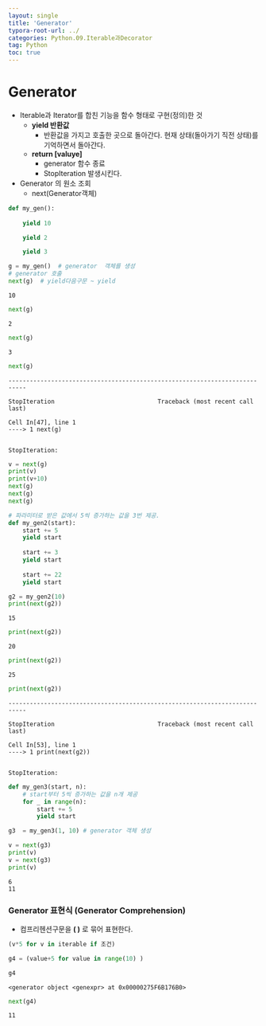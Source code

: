 ```yaml
---
layout: single
title: 'Generator'
typora-root-url: ../
categories: Python.09.Iterable과Decorator
tag: Python
toc: true
---
```



# Generator
- Iterable과 Iterator를 합친 기능을 함수 형태로 구현(정의)한 것
    - **yield 반환값**
        - 반환값을 가지고 호출한 곳으로 돌아간다. 현재 상태(돌아가기 직전 상태)를 기억하면서 돌아간다. 
    - **return \[valuye\]**
        - generator 함수 종료
        - StopIteration 발생시킨다.
- Generator 의 원소 조회
    - next(Generator객체)


```python
def my_gen():
    
    yield 10

    yield 2

    yield 3
```


```python
g = my_gen()  # generator  객체를 생성
# generator 호출
next(g)  # yield다음구문 ~ yield
```




    10




```python
next(g)
```




    2




```python
next(g)
```




    3




```python
next(g)
```


    ---------------------------------------------------------------------------
    
    StopIteration                             Traceback (most recent call last)
    
    Cell In[47], line 1
    ----> 1 next(g)


    StopIteration: 



```python
v = next(g)
print(v)
print(v+10)
next(g)
next(g)
next(g)
```


```python
# 파라미터로 받은 값에서 5씩 증가하는 값을 3번 제공.
def my_gen2(start):
    start += 5
    yield start
    
    start += 3
    yield start
    
    start += 22
    yield start
```


```python
g2 = my_gen2(10)
print(next(g2))
```

    15



```python
print(next(g2))
```

    20



```python
print(next(g2))
```

    25



```python
print(next(g2))
```


    ---------------------------------------------------------------------------
    
    StopIteration                             Traceback (most recent call last)
    
    Cell In[53], line 1
    ----> 1 print(next(g2))


    StopIteration: 



```python
def my_gen3(start, n):
    # start부터 5씩 증가하는 값을 n개 제공
    for _ in range(n):
        start += 5
        yield start
```


```python
g3  = my_gen3(1, 10) # generator 객체 생성
```


```python
v = next(g3)
print(v)
v = next(g3)
print(v)
```

    6
    11


### Generator 표현식 (Generator Comprehension)
- 컴프리헨션구문을 **( )** 로 묶어 표현한다.


```python
(v*5 for v in iterable if 조건)
```


```python
g4 = (value+5 for value in range(10) )
```


```python
g4
```




    <generator object <genexpr> at 0x00000275F6B176B0>




```python
next(g4)
```




    11
